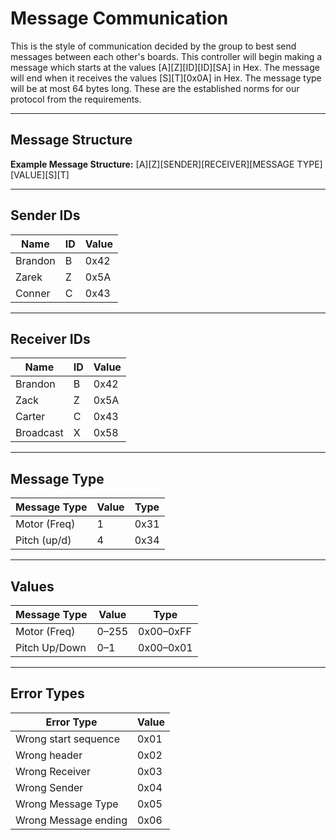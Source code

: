 # Message Communication

This is the style of communication decided by the group to best send messages between each other's boards. This controller will begin making a message which starts at the values [A][Z][ID][ID][SA] in Hex. The message will end when it receives the values [S][T][0x0A] in Hex. The message type will be at most 64 bytes long. These are the established norms for our protocol from the requirements.

---

## Message Structure

**Example Message Structure:** [A][Z][SENDER][RECEIVER][MESSAGE TYPE][VALUE][S][T]

---

## Sender IDs

| Name     | ID  | Value |
|----------|-----|-------|
| Brandon  | B   | 0x42  |
| Zarek    | Z   | 0x5A  |
| Conner   | C   | 0x43  |

---

## Receiver IDs

| Name      | ID  | Value |
|-----------|-----|-------|
| Brandon   | B   | 0x42  |
| Zack      | Z   | 0x5A  |
| Carter    | C   | 0x43  |
| Broadcast | X   | 0x58  |

---

## Message Type

| Message Type    | Value | Type  |
|-----------------|--------|--------|
| Motor (Freq)    | 1      | 0x31   |
| Pitch (up/d)    | 4      | 0x34   |

---

## Values

| Message Type     | Value   | Type       |
|------------------|---------|------------|
| Motor (Freq)     | 0–255   | 0x00–0xFF  |
| Pitch Up/Down    | 0–1     | 0x00–0x01  |

---

## Error Types

| Error Type           | Value  |
|----------------------|--------|
| Wrong start sequence | 0x01   |
| Wrong header         | 0x02   |
| Wrong Receiver       | 0x03   |
| Wrong Sender         | 0x04   |
| Wrong Message Type   | 0x05   |
| Wrong Message ending | 0x06   |
